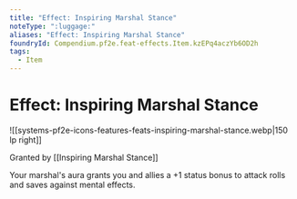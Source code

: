 ```yaml
---
title: "Effect: Inspiring Marshal Stance"
noteType: ":luggage:"
aliases: "Effect: Inspiring Marshal Stance"
foundryId: Compendium.pf2e.feat-effects.Item.kzEPq4aczYb6OD2h
tags:
  - Item
---
```


# Effect: Inspiring Marshal Stance
![[systems-pf2e-icons-features-feats-inspiring-marshal-stance.webp|150 lp right]]

Granted by [[Inspiring Marshal Stance]]

Your marshal's aura grants you and allies a +1 status bonus to attack rolls and saves against mental effects.
